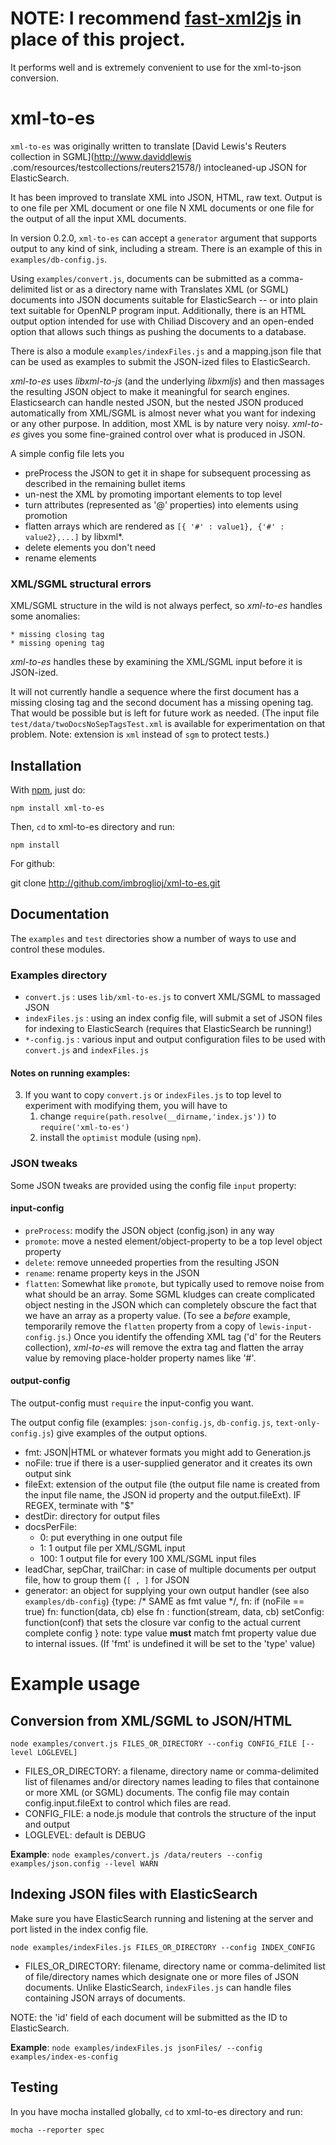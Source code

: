 # NOTE: I recommend [fast-xml2js](github.com/codyrigney92/fast-xml2js) in place of this project.

It performs well and is extremely convenient to use for the xml-to-json conversion.

# xml-to-es

````xml-to-es```` was originally written to translate [David Lewis's Reuters collection in SGML](http://www.daviddlewis
.com/resources/testcollections/reuters21578/) intocleaned-up JSON for ElasticSearch.

It has been improved to translate XML into JSON, HTML, raw text. Output is to one file per XML document or one file
N XML documents or one file for the output of all the input XML documents.

In version 0.2.0, ````xml-to-es```` can accept a ````generator```` argument that supports output to any kind of sink,
including a stream.  There is an example of this in ````examples/db-config.js````.

Using ````examples/convert.js````, documents can be submitted as a comma-delimited list or as a directory name with
Translates XML (or SGML) documents into JSON documents suitable for ElasticSearch -- or into plain text suitable for
OpenNLP program input. Additionally, there is an HTML output option intended for use with Chiliad Discovery and an
open-ended option that allows such things as pushing the documents to a database.

There is also a module ````examples/indexFiles.js```` and a mapping.json file that can be used as examples to submit
the JSON-ized files to ElasticSearch.

_xml-to-es_ uses _libxml-to-js_ (and the underlying _libxmljs_) and then massages the resulting JSON object to make it
meaningful for search engines. Elasticsearch can handle nested JSON, but the nested JSON produced automatically from
XML/SGML is almost never what you want for indexing or any other purpose. In addition, most XML is by nature very
noisy. _xml-to-es_ gives you some fine-grained control over what is produced in JSON.

A simple config file lets you

  * preProcess the JSON to get it in shape for subsequent processing as described in the remaining bullet items
  * un-nest the XML by promoting important elements to top level
  * turn attributes (represented as '@' properties) into elements using promotion
  * flatten arrays which are rendered as ````[{ '#' : value1}, {'#' : value2},...]```` by libxml*.
  * delete elements you don't need
  * rename elements

### XML/SGML structural errors

XML/SGML structure in the wild is not always perfect, so _xml-to-es_ handles some anomalies:

    * missing closing tag
    * missing opening tag

_xml-to-es_ handles these by examining the XML/SGML input before it is JSON-ized.

It will not currently handle a sequence where the first document has a missing closing tag and the second document
has a missing opening tag.  That would be possible but is left for future work as needed. (The input file
````test/data/twoDocsNoSepTagsTest.xml```` is available for
experimentation on that problem. Note: extension is ````xml```` instead of ````sgm```` to protect tests.)

## Installation
With [npm](http://github.com/isaacs/npm), just do:

    npm install xml-to-es

Then, ````cd```` to xml-to-es directory and run:

    npm install

For github:

   git clone http://github.com/imbroglioj/xml-to-es.git

## Documentation

The ````examples```` and ````test```` directories show a number of ways to use and control these modules.

### Examples directory
  * ````convert.js```` : uses ````lib/xml-to-es.js```` to convert XML/SGML to massaged JSON
  * ````indexFiles.js```` : using an index config file, will submit a set of JSON files for indexing to ElasticSearch
   (requires that ElasticSearch be running!)
  * ````*-config.js```` : various input and output configuration files to be used with ````convert.js```` and
  ````indexFiles.js````

#### Notes on running examples:
  3. If you want to copy ````convert.js```` or ````indexFiles.js```` to top level to experiment with modifying
  them, you will have to
     1. change ````require(path.resolve(__dirname,'index.js'))```` to ````require('xml-to-es')````
     2. install the ````optimist```` module (using ````npm````).

### JSON tweaks

Some JSON tweaks are provided using the config file ````input```` property:

#### input-config

  * ````preProcess````: modify the JSON object (config.json) in any way
  * ````promote````: move a nested element/object-property to be a top level object property
  * ````delete````: remove unneeded properties from the resulting JSON
  * ````rename````: rename property keys in the JSON
  * ````flatten````: Somewhat like ````promote````, but typically used to remove noise from what should be an array.
    Some SGML kludges can create complicated object nesting in the JSON which can completely obscure the fact that we
  have an
  array as a property value. (To see a _before_ example, temporarily remove the ````flatten```` property from a copy
  of ````lewis-input-config.js````.) Once you
  identify the offending XML tag ('d' for the Reuters collection), _xml-to-es_ will remove the extra tag and flatten
  the array value by removing place-holder property names like '#'.

#### output-config
The output-config must ````require```` the input-config you want.

The output config file (examples: ````json-config.js````, ````db-config.js````, ````text-only-config.js````) give
examples of the output options.

  * fmt: JSON|HTML or whatever formats you might add to Generation.js
  * noFile: true if there is a user-supplied generator and it creates its own output sink
  * fileExt: extension of the output file (the output file name is created from the input file name, the JSON id
    property and the output.fileExt).  IF REGEX, terminate with "$"
  * destDir: directory for output files
  * docsPerFile:
    * 0: put everything in one output file
    * 1: 1 output file per XML/SGML input
    * 100: 1 output file for every 100 XML/SGML input files
  * leadChar, sepChar, trailChar: in case of multiple documents per output file, how to group them (````[ , ]````
    for JSON
  * generator: an object for supplying your own output handler (see also ````examples/db-config````)
      {type: /* SAME as fmt value */,
       fn: if (noFile == true) fn: function(data, cb)
           else fn : function(stream, data, cb)
       setConfig: function(conf) that sets the closure var config to the actual current complete config
       }
    note: type value __must__ match fmt property value due to internal issues.
          (If 'fmt' is undefined it will be set to the 'type' value)


# Example usage

## Conversion from XML/SGML to JSON/HTML

    node examples/convert.js FILES_OR_DIRECTORY --config CONFIG_FILE [--level LOGLEVEL]

  * FILES_OR_DIRECTORY: a filename, directory name or comma-delimited list of filenames and/or directory names
  leading to files that containone or more XML (or SGML) documents. The config file may contain config.input.fileExt to
   control which files are read.
  * CONFIG_FILE: a node.js module that controls the structure of the input and output
  * LOGLEVEL: default is DEBUG

__Example__: ````node examples/convert.js /data/reuters --config examples/json.config --level WARN````

## Indexing JSON files with ElasticSearch

Make sure you have ElasticSearch running and listening at the server and port listed in the index config file.

    node examples/indexFiles.js FILES_OR_DIRECTORY --config INDEX_CONFIG

  * FILES_OR_DIRECTORY: filename, directory name or comma-delimited list of file/directory names which designate one
  or more files of JSON documents. Unlike ElasticSearch, ````indexFiles.js```` can handle files containing JSON
  arrays of documents.

  NOTE: the 'id' field of each document will be submitted as the ID to ElasticSearch.

__Example__: ````node examples/indexFiles.js jsonFiles/ --config examples/index-es-config````


## Testing

In you have mocha installed globally, ````cd```` to xml-to-es directory and run:

    mocha --reporter spec



